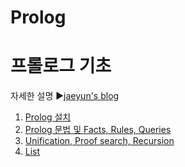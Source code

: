 # Prolog

프롤로그 기초
======================
자세한 설명
▶[jaeyun's blog](https://blog.naver.com/jaeyoon_95)


1. [Prolog 설치](https://blog.naver.com/jaeyoon_95/221253882699)
2. [Prolog 문법 및 Facts, Rules, Queries](https://blog.naver.com/jaeyoon_95/221314856884)
3. [Unification, Proof search, Recursion](https://blog.naver.com/jaeyoon_95/221314885510)
4. [List](https://blog.naver.com/jaeyoon_95/221316121289)